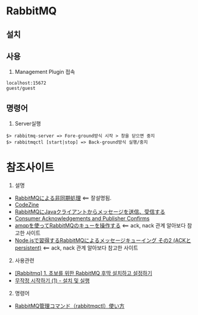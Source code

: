 # RabbitMQ

## 설치

## 사용
1. Management Plugin 접속
```
localhost:15672
guest/guest 
```

## 명령어
1. Server실행
```
$> rabbitmq-server => Fore-ground방식 시작 > 창을 닫으면 중지
$> rabbitmqctl [start|stop] => Back-ground방식 실행/중지
```

# 참조사이트
1. 설명
- [RabbitMQによる非同期処理](https://tech-lab.sios.jp/archives/7902) <== 잘설명됨.
- [CodeZine](https://codezine.jp/article/corner/472)
- [RabbitMQにJavaクライアントからメッセージを送信、受信する](https://symfoware.blog.fc2.com/blog-entry-1487.html)
- [Consumer Acknowledgements and Publisher Confirms](https://www.rabbitmq.com/confirms.html)
- [amqpを使ってRabbitMQのキューを操作する](https://qiita.com/tamikura@github/items/a268afa51c5537ca4fe6) <== ack, nack 관계 알아보다 참고한 사이트
- [Node.jsで習得するRabbitMQによるメッセージキューイング その2 (ACKとpersistent)](https://komari.co.jp/blog/4271/) <== ack, nack 관계 알아보다 참고한 사이트

2. 사용관련
- [[Rabbitmq] 1. 초보를 위한 RabbitMQ 후딱 설치하고 설정하기](http://abh0518.net/tok/?p=384)
- [무작정 시작하기 (1) - 설치 및 실행](https://heodolf.tistory.com/50)

2. 명령어
- [RabbitMQ管理コマンド（rabbitmqctl）使い方](https://qiita.com/tamikura@github/items/5293cda4c0026b2d7022#%E3%82%AD%E3%83%A5%E3%83%BC%E7%A2%BA%E8%AA%8D)